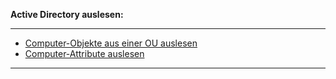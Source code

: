 **Active Directory auslesen:**

---

* [Computer-Objekte aus einer OU auslesen](https://github.com/dr-woitschek/powershell/tree/main/Beispiele/AD/Beispiel1.md)
* [Computer-Attribute auslesen](https://github.com/dr-woitschek/powershell/tree/main/Beispiele/AD/Beispiel2.md)

---
